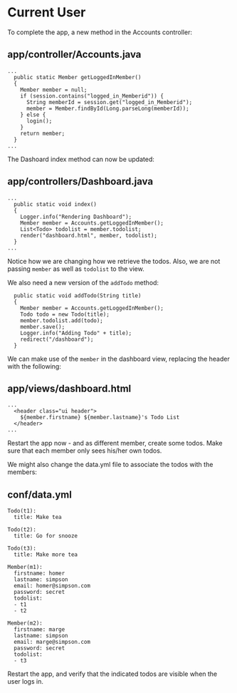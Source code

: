 # Current User

To complete the app, a new method in the Accounts controller:

## app/controller/Accounts.java

~~~
...
  public static Member getLoggedInMember()
  {
    Member member = null;
    if (session.contains("logged_in_Memberid")) {
      String memberId = session.get("logged_in_Memberid");
      member = Member.findById(Long.parseLong(memberId));
    } else {
      login();
    }
    return member;
  }
...
~~~

The Dashoard index method can now be updated:

## app/controllers/Dashboard.java

~~~
...
  public static void index()
  {
    Logger.info("Rendering Dashboard");
    Member member = Accounts.getLoggedInMember();
    List<Todo> todolist = member.todolist;
    render("dashboard.html", member, todolist);
  }
...  
~~~

Notice how we are changing how we retrieve the todos. Also, we are not passing `member` as well as `todolist` to the view.

We also need a new version of the `addTodo` method:

~~~
  public static void addTodo(String title)
  {
    Member member = Accounts.getLoggedInMember();
    Todo todo = new Todo(title);
    member.todolist.add(todo);
    member.save();
    Logger.info("Adding Todo" + title);
    redirect("/dashboard");
  }
~~~

We can make use of the `member` in the dashboard view, replacing the header with the following:

## app/views/dashboard.html

~~~
...
  <header class="ui header">
    ${member.firstname} ${member.lastname}'s Todo List
  </header>
...
~~~

Restart the app now - and as different member, create some todos. Make sure that each member only sees his/her own todos.

We might also change the data.yml file to associate the todos with the members:

## conf/data.yml

~~~
Todo(t1):
  title: Make tea

Todo(t2):
  title: Go for snooze

Todo(t3):
  title: Make more tea

Member(m1):
  firstname: homer
  lastname: simpson
  email: homer@simpson.com
  password: secret
  todolist:
  - t1
  - t2

Member(m2):
  firstname: marge
  lastname: simpson
  email: marge@simpson.com
  password: secret
  todolist:
  - t3
~~~

Restart the app, and verify that the indicated todos are visible when the user logs in.

